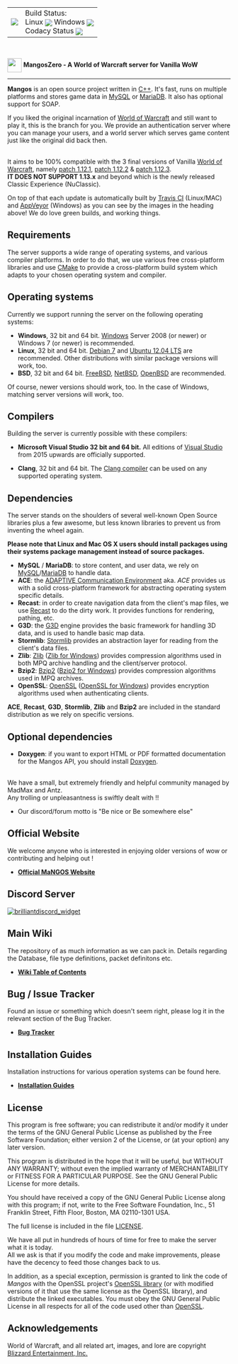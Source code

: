 <table border=0 cellpadding=0 cellspacing=0 valign='top'><tr>
<td><a href='https://www.getmangos.eu' target='getmangos.eu'><img src='https://www.getmangos.eu/!assets_mangos/logo.png' border=0></a></td>
<td valign='top'>
Build Status: <br/>Linux 
<a href='https://travis-ci.org/mangoszero/server/builds' target='MangosZero'><img src='https://travis-ci.org/mangoszero/server.png' border=0 valign="middle"></a>
 Windows 
<a href='https://ci.appveyor.com/project/MaNGOS/server-9fytl/history' target='MangosZero'><img src='https://ci.appveyor.com/api/projects/status/github/mangoszero/server?branch=develop21&svg=true' border=0 valign="middle"></a><br>
  Codacy Status <a href="https://www.codacy.com/app/MaNGOS/MangosZero?utm_source=github.com&amp;utm_medium=referral&amp;utm_content=mangoszero/server&amp;utm_campaign=Badge_Grade"><img src="https://api.codacy.com/project/badge/Grade/895a7434531a456ba12410ac585717c8" valign="middle"/></a>
</td></tr></table>
<br>

[<img src="https://www.getmangos.eu/!assets_mangos/Mangos0.png" width="32" valign="middle"/>](http://getmangos.eu) **MangosZero - A World of Warcraft server for Vanilla WoW**

---

**Mangos** is an open source project written in [C++][7]. It's fast, runs on multiple
platforms and stores game data in [MySQL][40] or [MariaDB][41]. It also has 
optional support for SOAP.

If you liked the original incarnation of [World of Warcraft][2] and still want to play it,
this is the branch for you. We provide an authentication server where you can manage your users, 
and a world server which serves game content just like the original did back then.

<br>It aims to be 100% compatible with the 3 final versions of Vanilla [World of Warcraft][2], 
namely [patch 1.12.1][4], [patch 1.12.2][5] & [patch 1.12.3][6].
<br>**IT DOES NOT SUPPORT 1.13.x** and beyond which is the newly released Classic Experience (NuClassic).

On top of that each update is automatically built by [Travis CI][16] (Linux/MAC) and [AppVeyor][17] (Windows)
as you can see by the images in the heading above! We do love green builds, and working things.

Requirements
------------
The server supports a wide range of operating systems, and various compiler platforms.
In order to do that, we use various free cross-platform libraries and use [CMake][19] to provide
a cross-platform build system which adapts to your chosen operating system and compiler.

Operating systems
-----------------
Currently we support running the server on the following operating systems:

* **Windows**, 32 bit and 64 bit. [Windows][20] Server 2008 (or newer) or Windows 7 (or newer) is recommended.
* **Linux**, 32 bit and 64 bit. [Debian 7][21] and [Ubuntu 12.04 LTS][22] are
  recommended. Other distributions with similar package versions will work, too.
* **BSD**, 32 bit and 64 bit. [FreeBSD][23], [NetBSD][24], [OpenBSD][25] are recommended.

Of course, newer versions should work, too. In the case of Windows, matching
server versions will work, too.

Compilers
---------
Building the server is currently possible with these compilers:

* **Microsoft Visual Studio 32 bit and 64 bit.** All editions of [Visual Studio][31]
from 2015 upwards are officially supported.

* **Clang**, 32 bit and 64 bit. The [Clang compiler][33] can be used on any
  supported operating system.

Dependencies
------------
The server stands on the shoulders of several well-known Open Source libraries plus
a few awesome, but less known libraries to prevent us from inventing the wheel again.

**Please note that Linux and Mac OS X users should install packages using
their systems package management instead of source packages.**

* **MySQL** / **MariaDB**: to store content, and user data, we rely on
  [MySQL][40]/[MariaDB][41] to handle data.
* **ACE**: the [ADAPTIVE Communication Environment][43] aka. *ACE* provides us
  with a solid cross-platform framework for abstracting operating system
  specific details.
* **Recast**: in order to create navigation data from the client's map files,
  we use [Recast][44] to do the dirty work. It provides functions for
  rendering, pathing, etc.
* **G3D**: the [G3D][45] engine provides the basic framework for handling 3D
  data, and is used to handle basic map data.
* **Stormlib**: [Stormlib][46] provides an abstraction layer for reading from the
  client's data files.
* **Zlib**: [Zlib][53] ([Zlib for Windows][51]) provides compression algorithms
  used in both MPQ archive handling and the client/server protocol.
* **Bzip2**: [Bzip2][54] ([Bzip2 for Windows][52]) provides compression
  algorithms used in MPQ archives.
* **OpenSSL**: [OpenSSL][48] ([OpenSSL for Windows][55]) provides encryption
  algorithms used when authenticating clients.

**ACE**, **Recast**, **G3D**, **Stormlib**, **Zlib** and **Bzip2** are included in the standard distribution as
we rely on specific versions.

Optional dependencies
---------------------

* **Doxygen**: if you want to export HTML or PDF formatted documentation for the
  Mangos API, you should install [Doxygen][49].


<br>We have a small, but extremely friendly and helpful community managed by MadMax and Antz.
<br>Any trolling or unpleasantness is swiftly dealt with !!
- Our discord/forum motto is "Be nice or Be somewhere else"

**Official Website**
----

We welcome anyone who is interested in enjoying older versions of wow or contributing and helping out !

* [**Official MaNGOS Website**](https://getmangos.eu/)  

**Discord Server**
----
 [<img class="ipsImage" src="https://discordapp.com/api/guilds/286167585270005763/widget.png?style=banner3" alt='brilliantdiscord_widget'>](https://www.getmangos.eu/discord/invite/general/)

**Main Wiki**
----

The repository of as much information as we can pack in. Details regarding the Database, file type definitions, packet definitons etc.

* [**Wiki Table of Contents**](http://getmangos.eu/wiki)  


**Bug / Issue Tracker**
----

Found an issue or something which doesn't seem right, please log it in the relevant section of the Bug Tracker.

* [**Bug Tracker**](https://www.getmangos.eu/bug-tracker/mangos-zero/)

**Installation Guides**
----

Installation instructions for various operation systems can be found here.

* [**Installation Guides**](https://www.getmangos.eu/wiki/documentation/installation-guides/) 


License
-------
This program is free software; you can redistribute it and/or modify it under
the terms of the GNU General Public License as published by the Free Software
Foundation; either version 2 of the License, or (at your option) any later
version.

This program is distributed in the hope that it will be useful, but WITHOUT ANY
WARRANTY; without even the implied warranty of MERCHANTABILITY or FITNESS FOR A
PARTICULAR PURPOSE.  See the GNU General Public License for more details.

You should have received a copy of the GNU General Public License along with
this program; if not, write to the Free Software Foundation, Inc., 51 Franklin
Street, Fifth Floor, Boston, MA 02110-1301 USA.

The full license is included in the file [LICENSE](LICENSE).

We have all put in hundreds of hours of time for free to make the server what it
is today.
<br>All we ask is that if you modify the code and make improvements, please have
the decency to feed those changes back to us.

In addition, as a special exception, permission is granted to link the code of
*Mangos* with the OpenSSL project's [OpenSSL library][48] (or with modified
versions of it that use the same license as the OpenSSL library), and distribute
the linked executables. You must obey the GNU General Public License in all
respects for all of the code used other than [OpenSSL][48].

Acknowledgements
--------
World of Warcraft, and all related art, images, and lore are copyright [Blizzard Entertainment, Inc.][1]


[1]: http://blizzard.com/ "Blizzard Entertainment Inc. · we love you!"
[2]: http://blizzard.com/games/wow/ "World of Warcraft · Classic / Vanilla"
[3]: http://wowpedia.org/Beta#World_of_Warcraft "World of Warcraft - Classic Beta"
[4]: http://www.wowpedia.org/Patch_1.12.1 "Vanilla WoW · Patch 1.12.1 release notes"
[5]: http://www.wowpedia.org/Patch_1.12.2 "Vanilla WoW · Patch 1.12.2 release notes"
[6]: http://www.wowpedia.org/Patch_1.12.3 "Vanilla WoW · Patch 1.12.3 release notes"
[7]: http://www.cppreference.com/ "C / C++ reference"

[10]: https://getmangos.eu/ "mangos · project site"
[12]: https://github.com/mangoszero "MaNGOS Zero · github organization"
[13]: https://github.com/mangoszero/server "MaNGOS Zero · server repository"
[15]: https://github.com/mangoszero/database "MaNGOS Zero · content database repository"
[16]: https://travis-ci.org/mangoszero/server "Travis CI · Linux/MAC build status"
[17]: https://ci.appveyor.com/ "AppVeyor Scan · Windows build status"
[19]: http://www.cmake.org/ "CMake · Cross Platform Make"
[20]: http://windows.microsoft.com/ "Microsoft Windows"
[21]: http://www.debian.org/ "Debian · The Universal Operating System"
[22]: http://www.ubuntu.com/ "Ubuntu · The world's most popular free OS"
[23]: http://www.freebsd.org/ "FreeBSD · The Power To Serve"
[24]: http://www.netbsd.org/ "NetBSD · The NetBSD Project"
[25]: http://www.openbsd.org/ "OpenBSD · Free, functional and secure"
[31]: https://visualstudio.microsoft.com/vs/older-downloads/ "Visual Studio Downloads"
[33]: http://clang.llvm.org/ "clang · a C language family frontend for LLVM"
[34]: http://git-scm.com/ "Git · Distributed version control system"
[35]: http://windows.github.com/ "github · windows client"
[36]: http://www.sourcetreeapp.com/ "SourceTree · Free Mercurial and Git Client for Windows/Mac"

[40]: http://www.mysql.com/ "MySQL · The world's most popular open source database"
[41]: http://www.mariadb.org/ "MariaDB · An enhanced, drop-in replacement for MySQL"
[43]: http://www.dre.vanderbilt.edu/~schmidt/ACE.html "ACE · The ADAPTIVE Communication Environment"
[44]: http://github.com/memononen/recastnavigation "Recast · Navigation-mesh Toolset for Games"
[45]: http://sourceforge.net/projects/g3d/ "G3D · G3D Innovation Engine"
[46]: http://zezula.net/en/mpq/stormlib.html "Stormlib · A library for reading data from MPQ archives"
[48]: http://www.openssl.org/ "OpenSSL · The Open Source toolkit for SSL/TLS"
[49]: http://www.stack.nl/~dimitri/doxygen/ "Doxygen · API documentation generator"
[51]: http://gnuwin32.sourceforge.net/packages/zlib.htm "Zlib for Windows"
[52]: http://gnuwin32.sourceforge.net/packages/bzip2.htm "Bzip2 for Windows"
[53]: http://www.zlib.net/ "Zlib"
[54]: http://www.bzip.org/ "Bzip2"
[55]: http://slproweb.com/products/Win32OpenSSL.html "OpenSSL for Windows"

